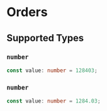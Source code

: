 # Orders


## Supported Types

### `number`

```typescript
const value: number = 128403;
```

### `number`

```typescript
const value: number = 1284.03;
```

